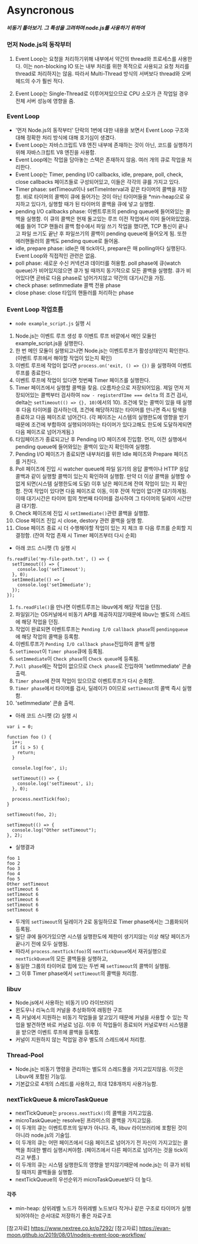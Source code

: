 # Asyncronous

##### 비동기 톺아보기. 그 특성을 고려하며 node.js를 사용하기 위하여

### 먼저 Node.js의 동작부터

1.  Event Loop는 요청을 처리하기위해 내부에서 약간의 thread와 프로세스를 사용한다. 이는 non-blocking IO 또는 내부 처리를 위한 목적으로 사용되고 요청 처리를 thread로 처리하지는 않음. 따라서 Multi-Thread 방식의 서버보다 thread와 오버헤드의 수가 훨씬 적다.

2.  Event Loop는 Single-Thread로 이루어져있으므로 CPU 소모가 큰 작업일 경우 전체 서버 성능에 영향을 줌.

### Event Loop

- '먼저 Node.js의 동작부터' 단락의 1번에 대한 내용을 보면서 Event Loop 구조와 대해 정확한 처리 방식에 대해 호기심이 생겼다.
- Event Loop는 자바스크립트 V8 엔진 내부에 존재하는 것이 아닌, 코드를 실행하기 위해 자바스크립트 V8 엔진을 사용함.
- Event Loop에는 작업을 담아놓는 스택은 존재하지 않음. 여러 개의 큐로 작업을 처리한다.
- Event Loop는 Timer, pending I/O callbacks, idle, prepare, poll, check, close callbacks 페이즈들로 구성되어있고, 이들은 각각의 큐를 가지고 있다.
- Timer phase: setTimeout이나 setTimeInterval과 같은 타이머의 콜백을 저장함. 비로 타이머의 콜백이 큐에 들어가는 것이 아닌 타이머들을 \*min-heap으로 유지하고 있다가, 실행할 때가 된 타이머의 콜백을 큐에 넣고 실행함.
- pending I/O callbacks phase: 이벤트루프의 pending queue에 들어와있는 콜백을 실행함. 이 큐의 콜백은 현재 돌고있는 루프 이전 작업에서 이미 들어와있었음. 예를 들어 TCP 핸들러 콜백 함수에서 파일 쓰기 작업을 했다면, TCP 통신이 끝나고 파일 쓰기도 끝난 후 파일쓰기의 콜백이 pending queue에 들어오게 됨. 또한 에러핸들러의 콜백도 pending queue로 들어옴.
- idle, prepare phase: idle은 매 tick마다, prepare은 매 polling마다 실행된다. Event Loop와 직접적인 관련은 없음.
- poll phase: 새로운 수신 커넥션과 데이터를 허용함. poll phase에 큐(watch queue)가 비어있지않으면 큐가 빌 때까지 동기적으로 모든 콜백을 실행함. 큐가 비어있다면 곧바로 다음 phase로 넘어가지않고 약간의 대기시간을 가짐.
- check phase: setImmediate 콜백 전용 phase
- close phase: close 타입의 핸들러를 처리하는 phase

### Event Loop 작업흐름

- `node example_script.js` 실행 시

1. Node.js는 이벤트 루프 생성 후 이벤트 루프 바깥에서 메인 모듈인 example_script.js을 실행한다.
2. 한 번 메인 모듈이 실행되고나면 Node.js는 이벤트루프가 활성상태인지 확인한다. (이벤트 루프에서 해야할 작업이 있는지 확인)
3. 이벤트 루프에 작업이 없다면 `process.on('exit, () => {})` 을 실행하여 이벤트 루프를 종료한다.
4. 이벤트 루프에 작업이 있다면 첫번째 Timer 페이즈를 실행한다.
5. Timer 페이즈에서 실행할 콜백을 찾음. (오름차순으로 저장되어있음. 제일 먼저 저장되어있는 콜백부터 검사하여 `now - registerdTIme === delta` 의 조건 검사, delta는 `setTimeout(() => {}, 10)`에서의 10). 조건에 맞는 콜백이 있을 때 실행 후 다음 타이머를 검사하는데, 조건에 해당하지않는 타이머를 만나면 즉시 탐색을 종료하고 다음 페이즈로 넘어간다. (각 페이즈는 시스템의 실행한도에 영향을 받기때문에 조건에 부합하여 실행되어야하는 타이머가 있다고해도 한도에 도달하게되면 다음 페이즈로 넘어가게됨.)
6. 타임페이즈가 종료되고난 후 Pending I/O 페이즈에 진입함. 먼저, 이전 실행에서 pending queue에 들어와있는 콜백이 있는지 확인하여 실행함.
7. Pending I/O 페이즈가 종료되면 내부처리를 위한 Idle 페이즈와 Prepare 페이즈를 거친다.
8. Poll 페이즈에 진입 시 watcher queue에 파일 읽기의 응답 콜백이나 HTTP 응답 콜백과 같이 실행할 콜백이 있는지 확인하여 실행함. 만약 더 이상 콜백을 실행할 수 없게 되면(시스템 실행한도에 도달) 이후 남은 페이즈에 잔여 작업이 있는 지 확인함. 잔여 작업이 있다면 다음 페이즈로 이동, 이후 잔여 작업이 없다면 대기하게됨. 이때 대기시간은 타이머 힙의 첫번째 타이머를 검사하여 그 타이머의 딜레이 시간만큼 대기함.
9. Check 페이즈에 진입 시 `setImmediate()`관련 콜백을 실행함.
10. Close 페이즈 진입 시 close, destory 관련 콜백을 실행 함.
11. Close 페이즈 종료 시 더 수행해야할 작업이 있는 지 체크 후 다음 루프를 순회할 지 결정함. (잔여 작업 존재 시 Timer 페이즈부터 다시 순회)

- 아래 코드 스니펫 (1) 실행 시

```
fs.readFile('my-file-path.txt', () => {
  setTimeout(() => {
    console.log('setTimeout');
  }, 0);
  setImmediate(() => {
    console.log('setImmediate');
  });
});
```

1. `fs.readFile()`을 만나면 이벤트루프는 libuv에게 해당 작업을 던짐.
2. 파일읽기는 OS커널에서 비동기 API를 제공하지않기때문에 libuv는 별도의 스레드에 해당 작업을 던짐.
3. 작업이 완료되면 이벤트루프는 `Pending I/O callback phase`의 `pendingqueue`에 해당 작업의 콜백을 등록함.
4. 이벤트루프가 `Pending I/O callback phase`진입하여 콜백 실행
5. `setTimeout`이 `Timer phase`큐에 등록됨.
6. `setImmediate`이 `Check phase`의 `Check queue`에 등록됨.
7. `Poll phase`에는 작업이 없으므로 `Check phase`로 진입하여 'setImmediate' 콘솔 출력.
8. `Timer phase`에 잔여 작업이 있으므로 이벤트루프가 다시 순회함.
9. `Timer phase`에서 타이머를 검사, 딜레이가 0이므로 `setTimeout`의 콜백 즉시 실행함.
10. 'setImmediate' 콘솔 출력.

- 아래 코드 스니펫 (2) 실행 시

```
var i = 0;

function foo () {
  i++;
  if (i > 5) {
    return;
  }

  console.log(foo', i);

  setTimeout(() => {
    console.log('setTimeout', i);
  }, 0);

  process.nextTick(foo);
}

setTimeout(foo, 2);

setTimeout(() => {
  console.log("Other setTimeout");
}, 2);
```

- 실행결과

```
foo 1
foo 2
foo 3
foo 4
foo 5
Other setTimeout
setTimeout 6
setTimeout 6
setTimeout 6
setTimeout 6
setTimeout 6
```

- 두개의 `setTimeout`의 딜레이가 2로 동일하므로 Timer phase에서는 그룹화되어 등록됨.
- 일단 큐에 들어가있으면 시스템 실행한도에 제한이 생기지않는 이상 해당 페이즈가 끝나기 전에 모두 실행됨.
- 따라서 `process.nextTick(foo)`의 `nextTickQueue`에서 재귀실행으로 `nextTickQueue`의 모든 콜백들을 실행하고,
- 동일한 그룹의 타이머로 힙에 있는 두번 째 `setTimeout`의 콜백이 실행됨.
- 그 이후 Timer phase에서 `setTimeout`의 콜백을 처리함.

### libuv

- Node.js에서 사용하는 비동기 I/O 라이브러리
- 윈도우나 리눅스의 커널을 추상화하여 래핑한 구조
- 즉 커널에서 지원하는 비동기 작업들을 알고있기 때문에 커널을 사용할 수 있는 작업을 발견하면 바로 커널로 넘김. 이후 이 작업들이 종료되어 커널로부터 시스템콜을 받으면 이벤트 루프에 콜백을 등록함.
- 커널이 지원하지 않는 작업일 경우 별도의 스레드에서 처리함.

### Thread-Pool

- Node.js는 비동기 명령을 관리하는 별도의 스레드풀을 가지고있지않음. 이것은 Libuv에 포함된 기능임.
- 기본값으로 4개의 스레드를 사용하고, 최대 128개까지 사용가능함.

### nextTickQueue & microTaskQueue

- nextTickQueue는 `process.nextTick()`의 콜백을 가지고있음.
- microTaskQueue는 resolve된 프라미스의 콜백을 가지고있음.
- 이 두개의 큐는 이벤트루프의 일부가 아니다. 즉, libuv 라이브러리에 포함된 것이 아니라 node.js의 기술임.
- 이 두개의 큐는 어떤 페이즈에서 다음 페이즈로 넘어가기 전 자신이 가지고있는 콜백을 최대한 빨리 실행시켜야함. (페이즈에서 다른 페이즈로 넘어가는 것을 tick이라고 부름.)
- 이 두개의 큐는 시스템 실행한도의 영향을 받지않기때문에 node.js는 이 큐가 비워질 때까지 콜백들을 실행함.
- nextTickQueue의 우선순위가 microTaskQueue보다 더 높다.

#### 각주

- min-heap: 상위레벨 노드가 하위레벨 노드보다 작거나 같은 구조로 타이머가 실행되어야하는 순서대로 저장하기 좋은 자료구조

[참고자료] https://www.nextree.co.kr/p7292/
[참고자료] https://evan-moon.github.io/2019/08/01/nodejs-event-loop-workflow/
